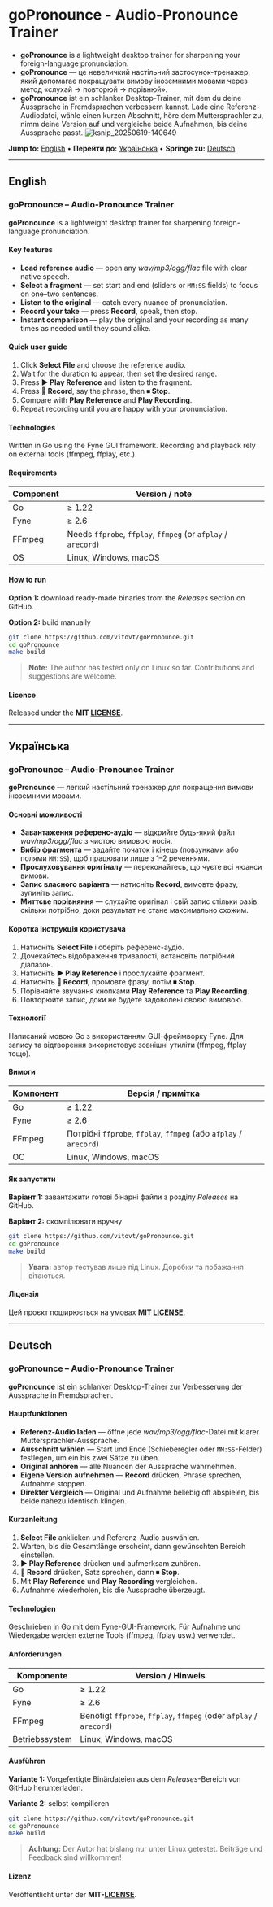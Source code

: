# goPronounce - Audio-Pronounce Trainer
* **goPronounce** is a lightweight desktop trainer for sharpening your foreign-language pronunciation.
* **goPronounce** — це невеличкий настільний застосунок-тренажер, який допомагає покращувати вимову іноземними мовами через метод «слухай → повторюй → порівнюй».
* **goPronounce** ist ein schlanker Desktop-Trainer, mit dem du deine Aussprache in Fremdsprachen verbessern kannst. Lade eine Referenz-Audiodatei, wähle einen kurzen Abschnitt, höre dem Muttersprachler zu, nimm deine Version auf und vergleiche beide Aufnahmen, bis deine Aussprache passt.
![ksnip_20250619-140649](https://github.com/user-attachments/assets/b86ede2d-5664-4491-ac7f-9f5d00eef1a7)

**Jump to:** [English](#english) • **Перейти до:** [Українська](#українська) • **Springe zu:** [Deutsch](#deutsch)

---

## English

### goPronounce – Audio-Pronounce Trainer

**goPronounce** is a lightweight desktop trainer for sharpening foreign-language pronunciation.

#### Key features

* **Load reference audio** — open any *wav/mp3/ogg/flac* file with clear native speech.
* **Select a fragment** — set start and end (sliders or `MM:SS` fields) to focus on one–two sentences.
* **Listen to the original** — catch every nuance of pronunciation.
* **Record your take** — press **Record**, speak, then stop.
* **Instant comparison** — play the original and your recording as many times as needed until they sound alike.

#### Quick user guide

1. Click **Select File** and choose the reference audio.
2. Wait for the duration to appear, then set the desired range.
3. Press **▶ Play Reference** and listen to the fragment.
4. Press **🎤 Record**, say the phrase, then **⏹ Stop**.
5. Compare with **Play Reference** and **Play Recording**.
6. Repeat recording until you are happy with your pronunciation.

#### Technologies

Written in Go using the Fyne GUI framework. Recording and playback rely on external tools (ffmpeg, ffplay, etc.).

#### Requirements

| Component | Version / note                                                |
| --------- | ------------------------------------------------------------- |
| Go        | ≥ 1.22                                                        |
| Fyne      | ≥ 2.6                                                         |
| FFmpeg    | Needs `ffprobe`, `ffplay`, `ffmpeg` (or `afplay` / `arecord`) |
| OS        | Linux, Windows, macOS                                         |

#### How to run

**Option 1:** download ready-made binaries from the *Releases* section on GitHub.

**Option 2:** build manually

```bash
git clone https://github.com/vitovt/goPronounce.git
cd goPronounce
make build
```

> **Note:** The author has tested only on Linux so far. Contributions and suggestions are welcome.

#### Licence

Released under the **MIT [LICENSE](LICENSE)**.

---

## Українська

### goPronounce – Audio-Pronounce Trainer

**goPronounce** — легкий настільний тренажер для покращення вимови іноземними мовами.

#### Основні можливості

* **Завантаження референс-аудіо** — відкрийте будь-який файл *wav/mp3/ogg/flac* з чистою вимовою носія.
* **Вибір фрагмента** — задайте початок і кінець (повзунками або полями `MM:SS`), щоб працювати лише з 1–2 реченнями.
* **Прослуховування оригіналу** — переконайтесь, що чуєте всі нюанси вимови.
* **Запис власного варіанта** — натисніть **Record**, вимовте фразу, зупиніть запис.
* **Миттєве порівняння** — слухайте оригінал і свій запис стільки разів, скільки потрібно, доки результат не стане максимально схожим.

#### Коротка інструкція користувача

1. Натисніть **Select File** і оберіть референс-аудіо.
2. Дочекайтесь відображення тривалості, встановіть потрібний діапазон.
3. Натисніть **▶ Play Reference** і прослухайте фрагмент.
4. Натисніть **🎤 Record**, промовте фразу, потім **⏹ Stop**.
5. Порівняйте звучання кнопками **Play Reference** та **Play Recording**.
6. Повторюйте запис, доки не будете задоволені своєю вимовою.

#### Технології

Написаний мовою Go з використанням GUI-фреймворку Fyne. Для запису та відтворення використовує зовнішні утиліти (ffmpeg, ffplay тощо).

#### Вимоги

| Компонент | Версія / примітка                                                 |
| --------- | ----------------------------------------------------------------- |
| Go        | ≥ 1.22                                                            |
| Fyne      | ≥ 2.6                                                             |
| FFmpeg    | Потрібні `ffprobe`, `ffplay`, `ffmpeg` (або `afplay` / `arecord`) |
| ОС        | Linux, Windows, macOS                                             |

#### Як запустити

**Варіант 1:** завантажити готові бінарні файли з розділу *Releases* на GitHub.

**Варіант 2:** скомпілювати вручну

```bash
git clone https://github.com/vitovt/goPronounce.git
cd goPronounce
make build
```

> **Увага:** автор тестував лише під Linux. Доробки та побажання вітаються.

#### Ліцензія

Цей проєкт поширюється на умовах **MIT [LICENSE](LICENSE)**.

---

## Deutsch

### goPronounce – Audio-Pronounce Trainer

**goPronounce** ist ein schlanker Desktop-Trainer zur Verbesserung der Aussprache in Fremdsprachen.

#### Hauptfunktionen

* **Referenz-Audio laden** — öffne jede *wav/mp3/ogg/flac*-Datei mit klarer Muttersprachler-Aussprache.
* **Ausschnitt wählen** — Start und Ende (Schieberegler oder `MM:SS`-Felder) festlegen, um ein bis zwei Sätze zu üben.
* **Original anhören** — alle Nuancen der Aussprache wahrnehmen.
* **Eigene Version aufnehmen** — **Record** drücken, Phrase sprechen, Aufnahme stoppen.
* **Direkter Vergleich** — Original und Aufnahme beliebig oft abspielen, bis beide nahezu identisch klingen.

#### Kurzanleitung

1. **Select File** anklicken und Referenz-Audio auswählen.
2. Warten, bis die Gesamtlänge erscheint, dann gewünschten Bereich einstellen.
3. **▶ Play Reference** drücken und aufmerksam zuhören.
4. **🎤 Record** drücken, Satz sprechen, dann **⏹ Stop**.
5. Mit **Play Reference** und **Play Recording** vergleichen.
6. Aufnahme wiederholen, bis die Aussprache überzeugt.

#### Technologien

Geschrieben in Go mit dem Fyne-GUI-Framework. Für Aufnahme und Wiedergabe werden externe Tools (ffmpeg, ffplay usw.) verwendet.

#### Anforderungen

| Komponente     | Version / Hinweis                                                  |
| -------------- | ------------------------------------------------------------------ |
| Go             | ≥ 1.22                                                             |
| Fyne           | ≥ 2.6                                                              |
| FFmpeg         | Benötigt `ffprobe`, `ffplay`, `ffmpeg` (oder `afplay` / `arecord`) |
| Betriebssystem | Linux, Windows, macOS                                              |

#### Ausführen

**Variante 1:** Vorgefertigte Binärdateien aus dem *Releases*-Bereich von GitHub herunterladen.

**Variante 2:** selbst kompilieren

```bash
git clone https://github.com/vitovt/goPronounce.git
cd goPronounce
make build
```

> **Achtung:** Der Autor hat bislang nur unter Linux getestet. Beiträge und Feedback sind willkommen!

#### Lizenz

Veröffentlicht unter der **MIT-[LICENSE](LICENSE)**.

